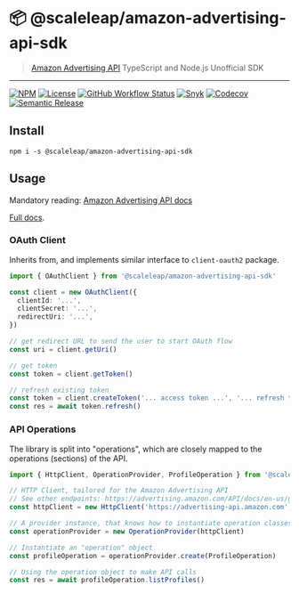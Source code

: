 📦 @scaleleap/amazon-advertising-api-sdk
========================================

> [Amazon Advertising API](https://advertising.amazon.com/about-api) TypeScript and Node.js Unofficial SDK

---

[![NPM](https://img.shields.io/npm/v/@scaleleap/amazon-advertising-api-sdk)](https://npm.im/@scaleleap/amazon-advertising-api-sdk)
[![License](https://img.shields.io/npm/l/@scaleleap/amazon-advertising-api-sdk)](./LICENSE)
[![GitHub Workflow Status](https://img.shields.io/github/workflow/status/ScaleLeap/amazon-advertising-api-sdk/Release)](https://github.com/ScaleLeap/amazon-advertising-api-sdk/actions)
[![Snyk](https://img.shields.io/snyk/vulnerabilities/github/scaleleap/amazon-advertising-api-sdk)](https://snyk.io/test/github/scaleleap/amazon-advertising-api-sdk)
[![Codecov](https://img.shields.io/codecov/c/github/scaleleap/amazon-advertising-api-sdk)](https://codecov.io/gh/ScaleLeap/amazon-advertising-api-sdk)
[![Semantic Release](https://img.shields.io/badge/%20%20%F0%9F%93%A6%F0%9F%9A%80-semantic--release-e10079.svg)](https://github.com/semantic-release/semantic-release)

## Install

```
npm i -s @scaleleap/amazon-advertising-api-sdk
```

## Usage

Mandatory reading: [Amazon Advertising API docs](https://advertising.amazon.com/API/docs/en-us)

[Full docs](https://amazon-advertising-api-sdk.scaleleap.org).

### OAuth Client

Inherits from, and implements similar interface to `client-oauth2` package.

```ts
import { OAuthClient } from '@scaleleap/amazon-advertising-api-sdk'

const client = new OAuthClient({
  clientId: '...',
  clientSecret: '...',
  redirectUri: '...',
})

// get redirect URL to send the user to start OAuth flow
const uri = client.getUri()

// get token
const token = client.getToken()

// refresh existing token
const token = client.createToken('... access token ...', '... refresh token ...')
const res = await token.refresh()
```

### API Operations

The library is split into "operations", which are closely mapped to the operations (sections) of the
API.

```ts
import { HttpClient, OperationProvider, ProfileOperation } from '@scaleleap/amazon-advertising-api-sdk'

// HTTP Client, tailored for the Amazon Advertising API
// See other endpoints: https://advertising.amazon.com/API/docs/en-us/get-started/how-to-use-api
const httpClient = new HttpClient('https://advertising-api.amazon.com', auth)

// A provider instance, that knows how to instantiate operation classes
const operationProvider = new OperationProvider(httpClient)

// Instantiate an "operation" object
const profileOperation = operationProvider.create(ProfileOperation)

// Using the operation object to make API calls
const res = await profileOperation.listProfiles()
```

